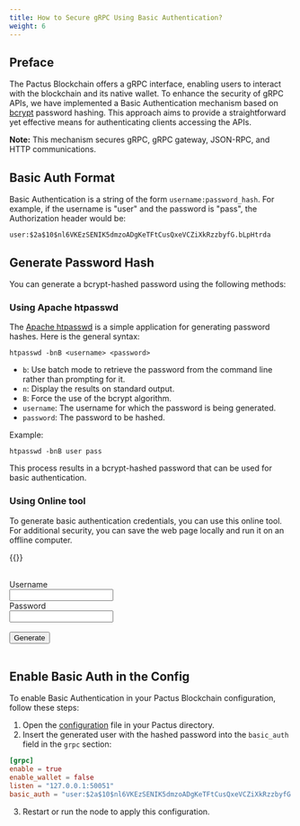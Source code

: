 ```yaml
---
title: How to Secure gRPC Using Basic Authentication?
weight: 6
---
```


## Preface

The Pactus Blockchain offers a gRPC interface, enabling users to interact with the blockchain
and its native wallet. To enhance the security of gRPC APIs, we have implemented a Basic Authentication
mechanism based on [bcrypt](https://en.wikipedia.org/wiki/Bcrypt) password hashing.
This approach aims to provide a straightforward yet effective means for authenticating clients accessing the APIs.

**Note:** This mechanism secures gRPC, gRPC gateway, JSON-RPC, and HTTP communications.

## Basic Auth Format

Basic Authentication is a string of the form `username:password_hash`.
For example, if the username is "user" and the password is "pass", the Authorization header would be:

```text
user:$2a$10$nl6VKEzSENIK5dmzoADgKeTFtCusQxeVCZiXkRzzbyfG.bLpHtrda
```

## Generate Password Hash

You can generate a bcrypt-hashed password using the following methods:

### Using Apache htpasswd

The [Apache htpasswd](https://httpd.apache.org/docs/2.4/programs/htpasswd.html)
is a simple application for generating password hashes.
Here is the general syntax:

```shell
htpasswd -bnB <username> <password>
```

- `b`: Use batch mode to retrieve the password from the command line rather than prompting for it.
- `n`: Display the results on standard output.
- `B`: Force the use of the bcrypt algorithm.
- `username`: The username for which the password is being generated.
- `password`: The password to be hashed.

Example:

```shell
htpasswd -bnB user pass
```

This process results in a bcrypt-hashed password that can be used for basic authentication.

### Using Online tool

To generate basic authentication credentials, you can use this online tool.
For additional security, you can save the web page locally and run it on an offline computer.

{{<basic-auth>}}

</br>
<form id="passwdForm">
  <label for="username">Username</label><br />
  <input type="text" id="username" name="username" /><br />
  <label for="password">Password</label><br />
  <input type="password" id="password" name="password" /><br /><br />
  <button type="button" class="custom-button" onclick="generateHtpasswd(event)">
    Generate
  </button>
  <br>
  <br>
  <p id="output"></p>
</form>

## Enable Basic Auth in the Config

To enable Basic Authentication in your Pactus Blockchain configuration, follow these steps:

1. Open the [configuration](https://docs.pactus.org/get-started/configuration/) file in your Pactus directory.
2. Insert the generated user with the hashed password into the `basic_auth` field in the `grpc` section:

```toml
[grpc]
enable = true
enable_wallet = false
listen = "127.0.0.1:50051"
basic_auth = "user:$2a$10$nl6VKEzSENIK5dmzoADgKeTFtCusQxeVCZiXkRzzbyfG.bLpHtrda"
```

3. Restart or run the node to apply this configuration.
